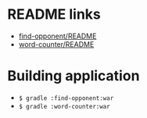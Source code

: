 # README links

- [find-opponent/README](find-opponent/README.md)
- [word-counter/README](word-counter/README.md)

# Building application

- ```$ gradle :find-opponent:war```
- ```$ gradle :word-counter:war```
